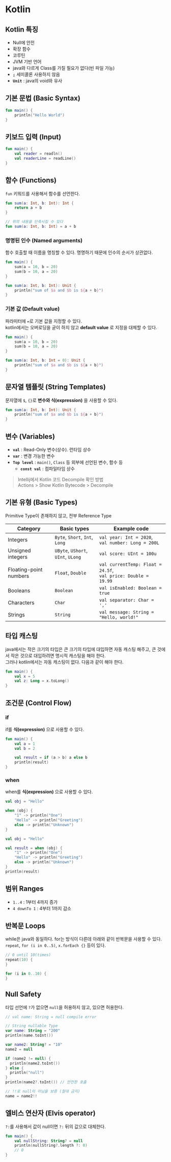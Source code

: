 # Kotlin

## Kotlin 특징
- Null에 안전
- 확장 함수
- 코루틴
- JVM 기반 언어
- java와 다르게 Class를 가질 필요가 없다(빈 파일 가능)
- **`;`** 세미콜론 사용하지 않음
- **`Unit`** : java의 void와 유사

## 기본 문법 (Basic Syntax)
```kotlin
fun main() {  
    println("Hello World")
}
```

## 키보드 입력 (Input)
```kotlin
fun main() {
    val reader = readln()
    val readerLine = readLine()
}
```

## 함수 (Functions)
`fun` 키워드를 사용해서 함수를 선언한다.

```kotlin
fun sum(a: Int, b: Int): Int {
    return a + b
}

// 위의 내용을 단축시킬 수 있다
fun sum(a: Int, b: Int) = a + b
```

### 명명된 인수 (Named arguments)
함수 호출할 때 이름을 명칭할 수 있다. 명명하기 때문에 인수의 순서가 상관없다.

```kotlin
fun main() {
    sum(a = 10, b = 20)
    sum(b = 10, a = 20)
}

fun sum(a: Int, b: Int): Unit {
    println("sum of $a and $b is ${a + b}")
}
```

### 기본 값 (Default value)
파라미터에 `=`로 기본 값을 지정할 수 있다.  
kotlin에서는 오버로딩을 굳이 하지 않고 **default value** 로 지정을 대체할 수 있다.

```kotlin
fun main() {   
    sum(a = 10, b = 20)
    sum(b = 10, a = 20)
}

fun sum(a: Int, b: Int = 0): Unit {
    println("sum of $a and $b is ${a + b}")
}
```

## 문자열 템플릿 (String Templates)
문자열에 `$`, `{}`로 **변수와 식(expression)** 을 사용할 수 있다.

```kotlin
fun sum(a: Int, b: Int): Unit {
    println("sum of $a and $b is ${a + b}")
}
```

## 변수 (Variables)
- **`val`** : Read-Only 변수(상수). 런타임 상수
- **`var`** : 변경 가능한 변수
- **`Top level`** : `main()`, `Class` 등 외부에 선언된 변수, 함수 등
  - **`const val`** : 컴파일타임 상수

> Intellij에서 Kotlin 코드 Decompile 확인 방법  
> Actions > Show Kotlin Bytecode > Decompile

## 기본 유형 (Basic Types)
Primitive Type이 존재하지 않고, 전부 Reference Type

| Category               | Basic types                        | Example code                                                     |
| ---------------------- | ---------------------------------- | ---------------------------------------------------------------- |
| Integers               | `Byte`, `Short`, `Int`, `Long`     | `val year: Int = 2020`,<br>`val number: Long = 200L`             |
| Unsigned integers      | `UByte`, `UShort`, `UInt`, `ULong` | `val score: UInt = 100u`                                         |
| Floating-point numbers | `Float`, `Double`                  | `val currentTemp: Float = 24.5f`,<br>`val price: Double = 19.99` |
| Booleans               | `Boolean`                          | `val isEnabled: Boolean = true`                                  |
| Characters             | `Char`                             | `val separator: Char = ','`                                      |
| Strings                | `String`                           | `val message: String = "Hello, world!"`                           |

## 타입 캐스팅
java에서는 작은 크기의 타입은 큰 크기의 타입에 대입하면 자동 캐스팅 해주고, 큰 것에서 작은 것으로 대입하려면 명시적 캐스팅을 해야 한다.   
그러나 kotlin에서는 자동 캐스팅이 없다. 다음과 같이 해야 한다.

```kotlin
fun main() {
    val x = 5
    val z: Long = x.toLong()
}
```

## 조건문 (Control Flow)
### if
if를 **식(expression)** 으로 사용할 수 있다.

```kotlin
fun main() {
    val a = 1
    val b = 2

    val result = if (a > b) a else b
    println(result)
}
```

### when
when를 **식(expression)** 으로 사용할 수 있다.

```kotlin
val obj = "Hello"

when (obj) {
    "1" -> println("One")
    "Hello" -> println("Greeting")
    else -> println("Unknown")     
}
```

```kotlin
val obj = "Hello"

val result = when (obj) {
    "1" -> println("One")
    "Hello" -> println("Greeting")
    else -> println("Unknown")     
}
println(result)
```

## 범위 Ranges
- `1..4` : 1부터 4까지 증가
- `4 downTo 1` : 4부터 1까지 감소

## 반복문 Loops
while은 java와 동일하다. for는 방식이 다른데 아래와 같이 반복문을 사용할 수 있다.  
`repeat`, `for (i in 0..5)`, `x.forEach {}` 등이 있다.

```kotlin
// 0 until 10(times)
repeat(10) {
}

for (i in 0..10) {
}
```

## Null Safety
타입 선언에 `?`가 없으면 `null`을 허용하지 않고, 있으면 허용한다.

```kotlin
// val name: String = null compile error

// String nullable Type
var name: String = "200"
println(name.toInt())

var name2: String? = "10"
name2 = null

if (name2 != null) {
  println(name2.toInt())
} else {
  println("null")
}
println(name2?.toInt()) // 안전한 호출

// !!로 null이 아님을 보증 (절대 금지)
name = name2!!
```

## 엘비스 연산자 (Elvis operator)
`?:`를 사용해서 값이 null이면 `?:` 뒤의 값으로 대체한다.

```kotlin
fun main() {
    val nullString: String? = null
    println(nullString?.length ?: 0)
    // 0
}
```
